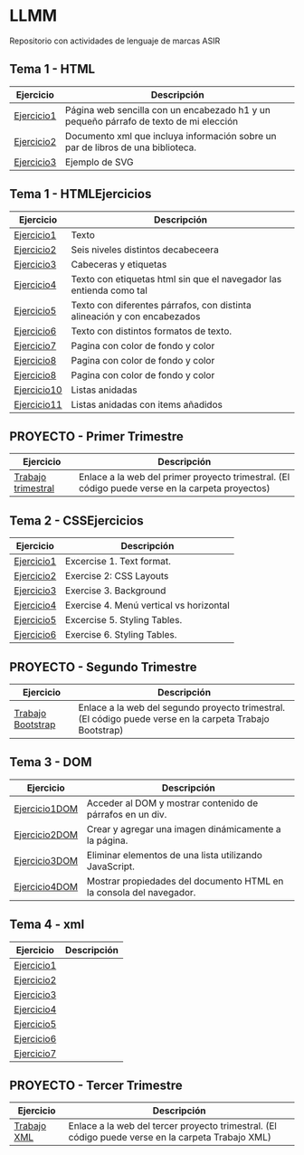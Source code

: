 # LLMM
Repositorio con actividades de lenguaje de marcas ASIR

## Tema 1 - HTML
Ejercicio | Descripción 
----------|------------
[Ejercicio1](/tema1/pagina1.html) | Página web sencilla con un encabezado h1 y un pequeño párrafo de texto de mi elección
[Ejercicio2](/tema1/biblioteca.xml) | Documento xml que incluya información sobre un par de libros de una biblioteca.
[Ejercicio3](/tema1/SVG.html) | Ejemplo de SVG

## Tema 1 - HTMLEjercicios
Ejercicio | Descripción 
----------|------------
[Ejercicio1](/tema1/Ejercicio1HTML.html) | Texto
[Ejercicio2](/tema1/Ejercicio2HTML.html) | Seis niveles distintos decabeceera
[Ejercicio3](/tema1/Ejercicio3HTML.html) | Cabeceras y etiquetas
[Ejercicio4](/tema1/Ejercicio4HTML.html) | Texto con etiquetas html sin que el navegador las entienda como tal
[Ejercicio5](/tema1/Ejercicio5HTML.html) | Texto con diferentes párrafos, con distinta alineación y con encabezados
[Ejercicio6](/tema1/Ejercicio6HTML.html) | Texto con distintos formatos de texto.
[Ejercicio7](/tema1/Ejercicio7HTML.html) | Pagina con color de fondo y color 
[Ejercicio8](/tema1/Ejercicio8HTML/índice.html) | Pagina con color de fondo y color 
[Ejercicio8](/tema1/Ejercicio8HTML/índice.html) | Pagina con color de fondo y color 
[Ejercicio10](/tema1/Ejercicio10HTML.html) |  Listas anidadas
[Ejercicio11](/tema1/Ejercicio11HTML.html) |  Listas anidadas con items añadidos

## PROYECTO - Primer Trimestre
Ejercicio | Descripción 
----------|------------
[Trabajo trimestral](https://ivansapphire.github.io/Trabajo-Trimestral-1/index.html) | Enlace a la web del primer proyecto trimestral. (El código puede verse en la carpeta proyectos)

## Tema 2 - CSSEjercicios
Ejercicio | Descripción 
----------|------------
[Ejercicio1](/segundo_trimestre/ejercicio1/ejercicio1.html) | Excercise 1. Text format.
[Ejercicio2](/segundo_trimestre/ejercicio2/ejercicio2.html) | Exercise 2: CSS Layouts
[Ejercicio3](/segundo_trimestre/ejercicio3/ejercicio3.html) | Exercise 3. Background
[Ejercicio4](/segundo_trimestre/ejercicio4/ejercicio4.html) | Exercise 4. Menú vertical vs horizontal
[Ejercicio5](/segundo_trimestre/ejercicio5/ejercicio5.html) | Excercise 5. Styling Tables.
[Ejercicio6](/segundo_trimestre/ejercicio6/ejercicio6.html) | Exercise 6. Styling Tables.


## PROYECTO - Segundo Trimestre
Ejercicio | Descripción 
----------|------------
[Trabajo Bootstrap](https://sapphirerecords.netlify.app/) | Enlace a la web del segundo proyecto trimestral. (El código puede verse en la carpeta Trabajo Bootstrap)

## Tema 3 - DOM

Ejercicio | Descripción 
----------|------------
[Ejercicio1DOM](/tercer_trimestre/EJ1/Ejercicio1DOM.html) | Acceder al DOM y mostrar contenido de párrafos en un div.
[Ejercicio2DOM](/tercer_trimestre/EJ2/Ejercicio2DOM.html) | Crear y agregar una imagen dinámicamente a la página.
[Ejercicio3DOM](/tercer_trimestre/EJ3/Ejercicio3DOM.html) | Eliminar elementos de una lista utilizando JavaScript.
[Ejercicio4DOM](/tercer_trimestre/EJ4/Ejercicio4DOM.html) | Mostrar propiedades del documento HTML en la consola del navegador.

## Tema 4 - xml

Ejercicio | Descripción 
----------|------------
[Ejercicio1](/tercer_trimestre/EJ1/pregunta11.xml) | 
[Ejercicio2](/tercer_trimestre/EJ2/Ex2.xml) | 
[Ejercicio3](/tercer_trimestre/EJ3/ejeercicio3.xml) | 
[Ejercicio4](/tercer_trimestre/EJ4/ex4.xml) | 
[Ejercicio5](/tercer_trimestre/EJ1/ex5a.xml) | 
[Ejercicio6](/tercer_trimestre/EJ2/ex6.xml) | 
[Ejercicio7](/tercer_trimestre/EJ3/ejercicio7.xml) | 



## PROYECTO - Tercer Trimestre
Ejercicio | Descripción 
----------|------------
[Trabajo XML](https://preguntasculturapopivan.netlify.app/) | Enlace a la web del tercer proyecto trimestral. (El código puede verse en la carpeta Trabajo XML)
